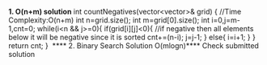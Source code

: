 **1. O(n+m) solution**
int countNegatives(vector<vector<int>>& grid) {
//Time Complexity:O(n+m)
int n=grid.size();
int m=grid[0].size();
int i=0,j=m-1,cnt=0;
while(i<n && j>=0){
if(grid[i][j]<0){
//if negative then all elements below it will be negative since it is sorted
cnt+=(n-i);
j=j-1;
}
else{
i=i+1;
}
}
return cnt;
}
​
****  2. Binary Search Solution O(mlogn)****
Check submitted solution